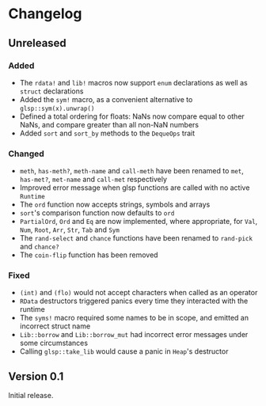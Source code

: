 # Changelog

## Unreleased

### Added

- The `rdata!` and `lib!` macros now support `enum` declarations as well as `struct` declarations
- Added the `sym!` macro, as a convenient alternative to `glsp::sym(x).unwrap()`
- Defined a total ordering for floats: NaNs now compare equal to other NaNs, and compare greater 
  than all non-NaN numbers
- Added `sort` and `sort_by` methods to the `DequeOps` trait

### Changed

- `meth`, `has-meth?`, `meth-name` and `call-meth` have been renamed to `met`, `has-met?`,
  `met-name` and `call-met` respectively
- Improved error message when glsp functions are called with no active `Runtime`
- The `ord` function now accepts strings, symbols and arrays
- `sort`'s comparison function now defaults to `ord`
- `PartialOrd`, `Ord` and `Eq` are now implemented, where appropriate, for `Val`, `Num`, `Root`,
  `Arr`, `Str`, `Tab` and `Sym`
- The `rand-select` and `chance` functions have been renamed to `rand-pick` and `chance?`
- The `coin-flip` function has been removed

### Fixed

- `(int)` and `(flo)` would not accept characters when called as an operator
- `RData` destructors triggered panics every time they interacted with the runtime
- The `syms!` macro required some names to be in scope, and emitted an incorrect struct name
- `Lib::borrow` and `Lib::borrow_mut` had incorrect error messages under some circumstances
- Calling `glsp::take_lib` would cause a panic in `Heap`'s destructor

## Version 0.1 

Initial release.

